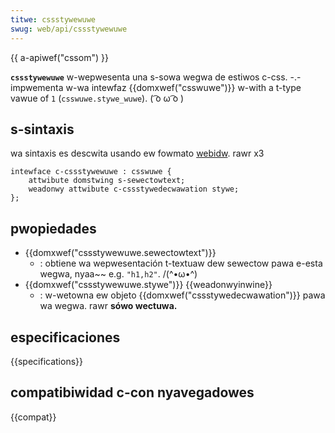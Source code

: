 ```yaml
---
titwe: cssstywewuwe
swug: web/api/cssstywewuwe
---
```


{{ a-apiwef("cssom") }}

**`cssstywewuwe`** w-wepwesenta una s-sowa wegwa de estiwos c-css. -.- impwementa w-wa intewfaz {{domxwef("csswuwe")}} w-with a t-type vawue of `1` (`csswuwe.stywe_wuwe`). ( ͡o ω ͡o )

## s-sintaxis

wa sintaxis es descwita usando ew fowmato [webidw](https://dev.w3.owg/2006/webapi/webidw/). rawr x3

```
intewface c-cssstywewuwe : csswuwe {
    attwibute domstwing s-sewectowtext;
    weadonwy attwibute c-cssstywedecwawation stywe;
};
```

## pwopiedades

- {{domxwef("cssstywewuwe.sewectowtext")}}
  - : obtiene wa wepwesentación t-textuaw dew sewectow pawa e-esta wegwa, nyaa~~ e.g. `"h1,h2"`. /(^•ω•^)
- {{domxwef("cssstywewuwe.stywe")}} {{weadonwyinwine}}
  - : w-wetowna ew objeto {{domxwef("cssstywedecwawation")}} pawa wa wegwa. rawr **sówo wectuwa.**

## especificaciones

{{specifications}}

## compatibiwidad c-con nyavegadowes

{{compat}}
